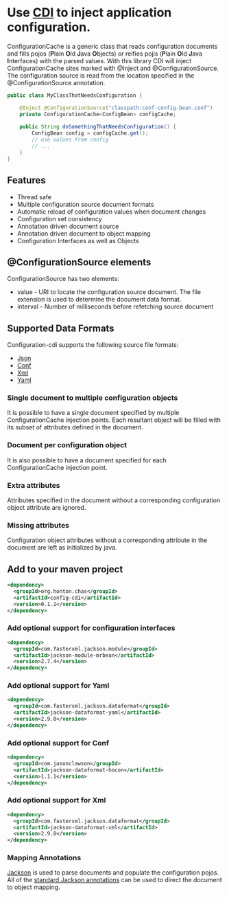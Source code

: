 # Use [CDI](http://www.cdi-spec.org/) to inject application configuration.

ConfigurationCache is a generic class that reads configuration documents and fills pojos (**P**lain **O**ld **J**ava **O**bjects) or reifies pojis (**P**lain **O**ld **J**ava **I**nterfaces) with the parsed values.  With this library CDI will inject ConfigurationCache sites marked with @Inject and @ConfigurationSource.  The configuration source is read from the location specified in the @ConfigurationSource annotation.

```java
public class MyClassThatNeedsConfiguration {

	@Inject @ConfigurationSource("classpath:conf-config-bean.conf")
	private ConfigurationCache<ConfigBean> configCache;
    
    public String doSomethingThatNeedsConfiguration() {
    	ConfigBean config = configCache.get();
        // use values from config
        // ...
	}
}
```

## Features
 * Thread safe
 * Multiple configuration source document formats
 * Automatic reload of configuration values when document changes
 * Configuration set consistency
 * Annotation driven document source
 * Annotation driven document to object mapping
 * Configuration Interfaces as well as Objects

## @ConfigurationSource elements
ConfigurationSource has two elements:
 * value - URI to locate the configuration source document.  The file extension is used to determine the document data format.
 * interval - Number of milliseconds before refetching source document

## Supported Data Formats
Configuration-cdi supports the following source file formats:
 * [Json](http://www.json.org/)
 * [Conf](https://github.com/typesafehub/config/blob/master/HOCON.md)
 * [Xml](https://www.w3.org/TR/REC-xml/)
 * [Yaml](http://www.yaml.org/spec/)

### Single document to multiple configuration objects
It is possible to have a single document specified by multiple ConfigurationCache injection points.  Each resultant object will be filled with its subset of attributes defined in the document.

### Document per configuration object
It is also possible to have a document specified for each ConfigurationCache injection point. 

### Extra attributes
Attributes specified in the document without a corresponding configuration object attribute are ignored.

### Missing attributes
Configuration object attributes without a corresponding attribute in the document are left as initialized by java.


## Add to your maven project
```xml
<dependency>
  <groupId>org.honton.chas</groupId>
  <artifactId>config-cdi</artifactId>
  <version>0.1.2</version>
</dependency>
```

### Add optional support for configuration interfaces 
```xml
<dependency>
  <groupId>com.fasterxml.jackson.module</groupId>
  <artifactId>jackson-module-mrbean</artifactId>
  <version>2.7.4</version>
</dependency>
```

### Add optional support for Yaml 
```xml
<dependency>
  <groupId>com.fasterxml.jackson.dataformat</groupId>
  <artifactId>jackson-dataformat-yaml</artifactId>
  <version>2.9.8</version>
</dependency>
```

### Add optional support for Conf 
```xml
<dependency>
  <groupId>com.jasonclawson</groupId>
  <artifactId>jackson-dataformat-hocon</artifactId>
  <version>1.1.1</version>
</dependency>
```

### Add optional support for Xml 
```xml
<dependency>
  <groupId>com.fasterxml.jackson.dataformat</groupId>
  <artifactId>jackson-dataformat-xml</artifactId>
  <version>2.9.8</version>
</dependency>
```

### Mapping Annotations 
[Jackson](https://github.com/FasterXML/jackson) is used to parse documents and populate the configuration pojos.  All of the [standard Jackson annotations](https://github.com/FasterXML/jackson-annotations/wiki/Jackson-Annotations) can be used to direct the document to object mapping.
